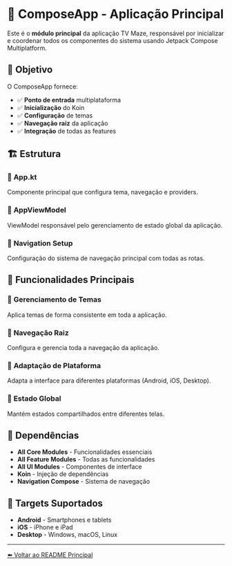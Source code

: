 # 🎯 ComposeApp - Aplicação Principal

Este é o **módulo principal** da aplicação TV Maze, responsável por inicializar e coordenar todos os componentes do sistema usando Jetpack Compose Multiplatform.

## 🎯 Objetivo

O ComposeApp fornece:
- ✅ **Ponto de entrada** multiplataforma
- ✅ **Inicialização** do Koin
- ✅ **Configuração** de temas
- ✅ **Navegação raiz** da aplicação
- ✅ **Integração** de todas as features

## 🏗️ Estrutura

### 📱 **App.kt**
Componente principal que configura tema, navegação e providers.

### 🔧 **AppViewModel**
ViewModel responsável pelo gerenciamento de estado global da aplicação.

### 🧭 **Navigation Setup**
Configuração do sistema de navegação principal com todas as rotas.

## 🔧 Funcionalidades Principais

### 🎨 **Gerenciamento de Temas**
Aplica temas de forma consistente em toda a aplicação.

### 🧭 **Navegação Raiz**
Configura e gerencia toda a navegação da aplicação.

### 📱 **Adaptação de Plataforma**
Adapta a interface para diferentes plataformas (Android, iOS, Desktop).

### 🔄 **Estado Global**
Mantém estados compartilhados entre diferentes telas.

## 🔗 Dependências

- **All Core Modules** - Funcionalidades essenciais
- **All Feature Modules** - Todas as funcionalidades
- **All UI Modules** - Componentes de interface
- **Koin** - Injeção de dependências
- **Navigation Compose** - Sistema de navegação

## 🚀 Targets Suportados

- **Android** - Smartphones e tablets
- **iOS** - iPhone e iPad  
- **Desktop** - Windows, macOS, Linux

---

[⬅️ Voltar ao README Principal](../README.md)